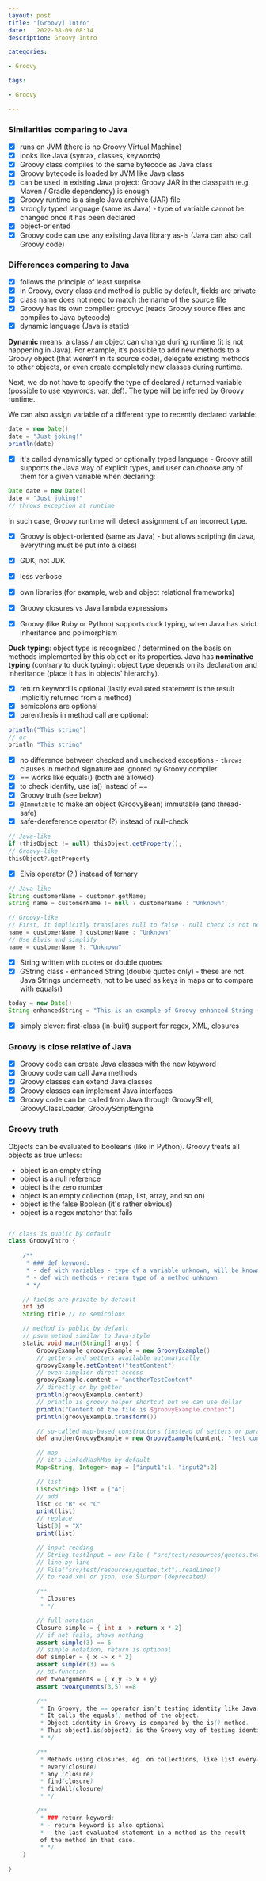 ```yaml
---
layout: post
title: "[Groovy] Intro"
date:   2022-08-09 08:14
description: Groovy Intro

categories:

- Groovy

tags:

- Groovy

---
```


### Similarities comparing to Java

- [x] runs on JVM (there is no Groovy Virtual Machine)
- [x] looks like Java (syntax, classes, keywords)
- [x] Groovy class compiles to the same bytecode as Java class
- [x] Groovy bytecode is loaded by JVM like Java class
- [x] can be used in existing Java project: Groovy JAR in the classpath (e.g. Maven / Gradle dependency) is enough
- [x] Groovy runtime is a single Java archive (JAR) file
- [x] strongly typed language (same as Java) - type of variable cannot be changed once it has been declared
- [x] object-oriented
- [x] Groovy code can use any existing Java library as-is (Java can also call Groovy code)

### Differences comparing to Java

- [x] follows the principle of least surprise
- [x] in Groovy, every class and method is public by default, fields are private
- [x] class name does not need to match the name of the source file
- [x] Groovy has its own compiler: groovyc (reads Groovy source files and compiles to Java bytecode)
- [x] dynamic language (Java is static) 

**Dynamic** means: a class / an object can change during runtime (it is not happening in Java).
For example, it’s possible to add new methods to a Groovy object (that weren’t in its source code),
delegate existing methods to other objects, or even create completely new classes during runtime.


Next, we do not have to specify the type of declared / returned variable (possible to use keywords: var, def).
The type will be inferred by Groovy runtime.

We can also assign variable of a different type to recently declared variable:

```groovy
date = new Date()
date = "Just joking!"
println(date)
```

- [x] it's called dynamically typed or optionally typed language - Groovy still supports the Java way of explicit types,
  and user can choose any of them for a given variable when declaring:
```groovy
Date date = new Date()
date = "Just joking!"
// throws exception at runtime
```
In such case, Groovy runtime will detect assignment of an incorrect type.

- [x] Groovy is object-oriented (same as Java) - but allows scripting (in Java, everything must be put into a class)
- [x] GDK, not JDK
- [x] less verbose
- [x] own libraries (for example, web and object relational frameworks)
- [x] Groovy closures vs Java lambda expressions
- [x] Groovy (like Ruby or Python) supports duck typing, when Java has strict inheritance and polimorphism


**Duck typing**: object type is recognized / determined on the basis on methods implemented by this object or its properties.
Java has **nominative typing** (contrary to duck typing): object type depends on its declaration and inheritance (place it has in objects' hierarchy).

- [x] return keyword is optional (lastly evaluated statement is the result implicitly returned from a method)
- [x] semicolons are optional
- [x] parenthesis in method call are optional:
```groovy
println("This string")
// or
println "This string"
```
- [x] no difference between checked and unchecked exceptions - ```throws``` clauses in method signature are ignored by Groovy compiler
- [x] == works like equals() (both are allowed)
- [x] to check identity, use is() instead of ==
- [x] Groovy truth (see below)
- [x] ```@Immutable``` to make an object (GroovyBean) immutable (and thread-safe)
- [x] safe-dereference operator (?) instead of null-check
```groovy
// Java-like
if (thisObject != null) thisObject.getProperty();
// Groovy-like
thisObject?.getProperty
```
- [x] Elvis operator (?:) instead of ternary

```groovy
// Java-like
String customerName = customer.getName;
String name = customerName != null ? customerName : "Unknown";

// Groovy-like
// First, it implicitly translates null to false - null check is not needed
name = customerName ? customerName : "Unknown"
// Use Elvis and simplify
name = customerName ?: "Unknown"
```
- [x] String written with quotes or double quotes
- [x] GString class - enhanced String (double quotes only) - these are not Java Strings underneath, not to be used as keys in maps or to compare with equals()
```groovy
today = new Date()
String enhancedString = "This is an example of Groovy enhanced String (GString), generated on ${today}."
```
- [x] simply clever: first-class (in-built) support for regex, XML, closures

### Groovy is close relative of Java

- [x] Groovy code can create Java classes with the new keyword
- [x] Groovy code can call Java methods
- [x] Groovy classes can extend Java classes
- [x] Groovy classes can implement Java interfaces
- [x] Groovy code can be called from Java through GroovyShell, GroovyClassLoader, GroovyScriptEngine

### Groovy truth

Objects can be evaluated to booleans (like in Python).
Groovy treats all objects as true unless:

* object is an empty string
* object is a null reference
* object is the zero number
* object is an empty collection (map, list, array, and so on)
* object is the false Boolean (it's rather obvious)
* object is a regex matcher that fails


```groovy

// class is public by default
class GroovyIntro {
    
    /**
     * ### def keyword:
     * - def with variables - type of a variable unknown, will be known later
     * - def with methods - return type of a method unknown
     * */

    // fields are private by default
    int id
    String title // no semicolons

    // method is public by default
    // psvm method similar to Java-style
    static void main(String[] args) {
        GroovyExample groovyExample = new GroovyExample()
        // getters and setters available automatically
        groovyExample.setContent("testContent")
        // even simplier direct access
        groovyExample.content = "anotherTestContent"
        // directly or by getter
        println(groovyExample.content)
        // println is groovy helper shortcut but we can use dollar
        println("Content of the file is $groovyExample.content")
        println(groovyExample.transform())

        // so-called map-based constructors (instead of setters or parametrized constructors)
        def anotherGroovyExample = new GroovyExample(content: "test content")

        // map
        // it's LinkedHashMap by default
        Map<String, Integer> map = ["input1":1, "input2":2]

        // list
        List<String> list = ["A"]
        // add
        list << "B" << "C"
        print(list)
        // replace
        list[0] = "X"
        print(list)

        // input reading
        // String testInput = new File ( "src/test/resources/quotes.txt").text
        // line by line
        // File("src/test/resources/quotes.txt").readLines()
        // to read xml or json, use Slurper (deprecated)

        /**
         * Closures
         * */

        // full notation
        Closure simple = { int x -> return x * 2}
        // if not fails, shows nothing
        assert simple(3) == 6
        // simple notation, return is optional
        def simpler = { x -> x * 2}
        assert simpler(3) == 6
        // bi-function
        def twoArguments = { x,y -> x + y}
        assert twoArguments(3,5) ==8

        /**
         * In Groovy, the == operator isn’t testing identity like Java.
         * It calls the equals() method of the object.
         * Object identity in Groovy is compared by the is() method.
         * Thus object1.is(object2) is the Groovy way of testing identity.
         * */

        /**
         * Methods using closures, eg. on collections, like list.every(elem ->  elem.endsWith()):
         * every(closure)
         * any (closure)
         * find(closure)
         * findAll(closure)
         * */

        /**
         * ### return keyword:
         * - return keyword is also optional
         * - the last evaluated statement in a method is the result
         of the method in that case.
         * */
    }
    
}

```
